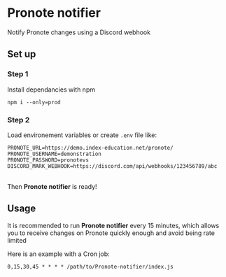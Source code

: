 # Pronote notifier
Notify Pronote changes using a Discord webhook

## Set up
### Step 1
Install dependancies with npm
```
npm i --only=prod
```

### Step 2
Load environement variables or create `.env` file like:
```
PRONOTE_URL=https://demo.index-education.net/pronote/
PRONOTE_USERNAME=demonstration
PRONOTE_PASSWORD=pronotevs
DISCORD_MARK_WEBHOOK=https://discord.com/api/webhooks/123456789/abc
```

\
Then **Pronote notifier** is ready!

## Usage
It is recommended to run **Pronote notifier** every 15 minutes, which allows you to receive changes on Pronote quickly enough and avoid being rate limited

Here is an example with a Cron job:
```shell
0,15,30,45 * * * * /path/to/Pronote-notifier/index.js
```

